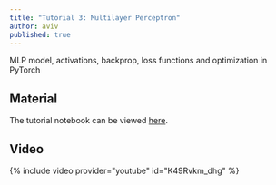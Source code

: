 ```yaml
---
title: "Tutorial 3: Multilayer Perceptron"
author: aviv
published: true
---
```


MLP model, activations, backprop, loss functions and optimization in PyTorch

## Material

The tutorial notebook can be viewed [here](https://nbviewer.jupyter.org/github/vistalab-technion/cs236605-tutorials/blob/master/tutorial3/tutorial3-MLP.ipynb).

## Video

{% include video provider="youtube" id="K49Rvkm_dhg" %}

